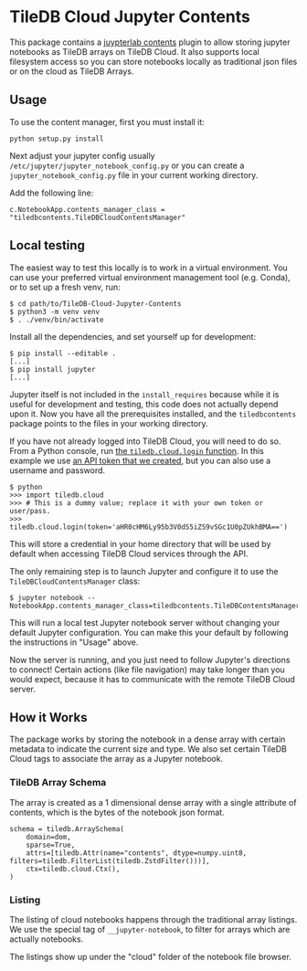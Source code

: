 # TileDB Cloud Jupyter Contents

This package contains a [juypterlab contents](https://jupyter-notebook.readthedocs.io/en/stable/extending/contents.html)
plugin to allow storing jupyter notebooks as TileDB arrays on TileDB Cloud. It also supports local filesystem access so
you can store notebooks locally as traditional json files or on the cloud as TileDB Arrays.

## Usage

To use the content manager, first you must install it:

```
python setup.py install
```

Next adjust your jupyter config usually `/etc/jupyter/jupyter_notebook_config.py` or you can create a
`jupyter_notebook_config.py` file in your current working directory.

Add the following line:
```
c.NotebookApp.contents_manager_class = "tiledbcontents.TileDBCloudContentsManager"
```

## Local testing

The easiest way to test this locally is to work in a virtual environment.
You can use your preferred virtual environment management tool (e.g. Conda),
or to set up a fresh venv, run:

```
$ cd path/to/TileDB-Cloud-Jupyter-Contents
$ python3 -m venv venv
$ . ./venv/bin/activate
```

Install all the dependencies, and set yourself up for development:

```
$ pip install --editable .
[...]
$ pip install jupyter
[...]
```

Jupyter itself is not included in the `install_requires` because while it is
useful for development and testing, this code does not actually depend upon it.
Now you have all the prerequisites installed, and the `tiledbcontents` package
points to the files in your working directory.

If you have not already logged into TileDB Cloud, you will need to do so.
From a Python console, run [the `tiledb.cloud.login`
function](https://docs.tiledb.com/cloud/api-reference/utilities#login-sessions).
In this example we use [an API token that we
created](https://cloud.tiledb.com/settings/tokens), but you can also use a
username and password.

```
$ python
>>> import tiledb.cloud
>>> # This is a dummy value; replace it with your own token or user/pass.
>>> tiledb.cloud.login(token='aHR0cHM6Ly95b3V0dS5iZS9vSGc1U0pZUkhBMA==')
```

This will store a credential in your home directory that will be used by default
when accessing TileDB Cloud services through the API.

The only remaining step is to launch Jupyter and configure it to use the
`TileDBCloudContentsManager` class:

```
$ jupyter notebook --NotebookApp.contents_manager_class=tiledbcontents.TileDBContentsManager
```

This will run a local test Jupyter notebook server without changing your default
Jupyter configuration. You can make this your default by following the
instructions in "Usage" above.

Now the server is running, and you just need to follow Jupyter's directions to
connect! Certain actions (like file navigation) may take longer than you would
expect, because it has to communicate with the remote TileDB Cloud server.

## How it Works

The package works by storing the notebook in a dense array with certain metadata to indicate the current size
and type. We also set certain TileDB Cloud tags to associate the array as a Jupyter notebook.

### TileDB Array Schema

The array is created as a 1 dimensional dense array with a single attribute of contents, which is the bytes of the
notebook json format.

```
schema = tiledb.ArraySchema(
    domain=dom,
    sparse=True,
    attrs=[tiledb.Attr(name="contents", dtype=numpy.uint8, filters=tiledb.FilterList(tiledb.ZstdFilter()))],
    ctx=tiledb.cloud.Ctx(),
)
```

### Listing

The listing of cloud notebooks happens through the traditional array listings. We use the special tag of
`__jupyter-notebook`, to filter for arrays which are actually notebooks.

The listings show up under the "cloud" folder of the notebook file browser.
